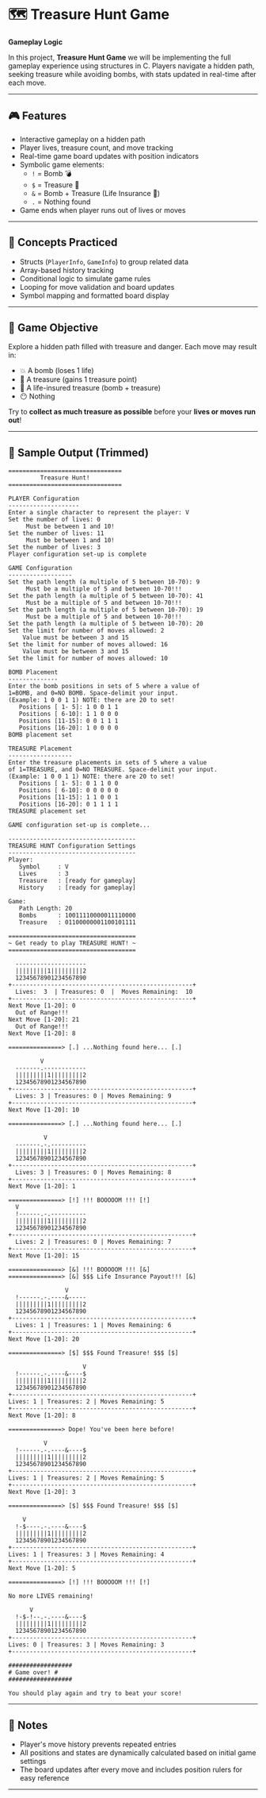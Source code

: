 # 🗺️ Treasure Hunt Game
**Gameplay Logic**

In this project, **Treasure Hunt Game** we will be implementing the full gameplay experience using structures in C. Players navigate a hidden path, seeking treasure while avoiding bombs, with stats updated in real-time after each move.

---

## 🎮 Features

- Interactive gameplay on a hidden path
- Player lives, treasure count, and move tracking
- Real-time game board updates with position indicators
- Symbolic game elements:
  - `!` = Bomb 💣
  - `$` = Treasure 💎
  - `&` = Bomb + Treasure (Life Insurance 💼)
  - `.` = Nothing found
- Game ends when player runs out of lives or moves
---

## 🧠 Concepts Practiced

- Structs (`PlayerInfo`, `GameInfo`) to group related data
- Array-based history tracking
- Conditional logic to simulate game rules
- Looping for move validation and board updates
- Symbol mapping and formatted board display

---

## 🎯 Game Objective

Explore a hidden path filled with treasure and danger. Each move may result in:

- 💥 A bomb (loses 1 life)
- 💎 A treasure (gains 1 treasure point)
- 💼 A life-insured treasure (bomb + treasure)
- 😶 Nothing

Try to **collect as much treasure as possible** before your **lives or moves run out**!

---

## 🧪 Sample Output (Trimmed)

```
================================ 
         Treasure Hunt! 
================================ 

PLAYER Configuration 
-------------------- 
Enter a single character to represent the player: V
Set the number of lives: 0 
     Must be between 1 and 10! 
Set the number of lives: 11 
     Must be between 1 and 10! 
Set the number of lives: 3 
Player configuration set-up is complete 

GAME Configuration 
------------------ 
Set the path length (a multiple of 5 between 10-70): 9
     Must be a multiple of 5 and between 10-70!!! 
Set the path length (a multiple of 5 between 10-70): 41 
     Must be a multiple of 5 and between 10-70!!! 
Set the path length (a multiple of 5 between 10-70): 19 
     Must be a multiple of 5 and between 10-70!!! 
Set the path length (a multiple of 5 between 10-70): 20 
Set the limit for number of moves allowed: 2 
    Value must be between 3 and 15 
Set the limit for number of moves allowed: 16 
    Value must be between 3 and 15 
Set the limit for number of moves allowed: 10 

BOMB Placement 
--------------
Enter the bomb positions in sets of 5 where a value of 
1=BOMB, and 0=NO BOMB. Space-delimit your input. 
(Example: 1 0 0 1 1) NOTE: there are 20 to set! 
   Positions [ 1- 5]: 1 0 0 1 1 
   Positions [ 6-10]: 1 1 0 0 0 
   Positions [11-15]: 0 0 1 1 1
   Positions [16-20]: 1 0 0 0 0 
BOMB placement set 

TREASURE Placement 
------------------ 
Enter the treasure placements in sets of 5 where a value 
of 1=TREASURE, and 0=NO TREASURE. Space-delimit your input. 
(Example: 1 0 0 1 1) NOTE: there are 20 to set! 
   Positions [ 1- 5]: 0 1 1 0 0 
   Positions [ 6-10]: 0 0 0 0 0 
   Positions [11-15]: 1 1 0 0 1 
   Positions [16-20]: 0 1 1 1 1 
TREASURE placement set 

GAME configuration set-up is complete... 

------------------------------------ 
TREASURE HUNT Configuration Settings 
------------------------------------ 
Player: 
   Symbol     : V 
   Lives      : 3 
   Treasure   : [ready for gameplay] 
   History    : [ready for gameplay] 

Game: 
   Path Length: 20 
   Bombs      : 10011110000011110000 
   Treasure   : 01100000001100101111 

==================================== 
~ Get ready to play TREASURE HUNT! ~ 
==================================== 

  -------------------- 
  |||||||||1|||||||||2 
  12345678901234567890 
+---------------------------------------------------+ 
  Lives:  3  | Treasures: 0  |  Moves Remaining:  10 
+---------------------------------------------------+ 
Next Move [1-20]: 0 
  Out of Range!!! 
Next Move [1-20]: 21 
  Out of Range!!! 
Next Move [1-20]: 8 

===============> [.] ...Nothing found here... [.]
         
         V 
  -------.------------ 
  |||||||||1|||||||||2 
  12345678901234567890 
+---------------------------------------------------+ 
  Lives: 3 | Treasures: 0 | Moves Remaining: 9 
+---------------------------------------------------+ 
Next Move [1-20]: 10 

===============> [.] ...Nothing found here... [.] 

          V
  -------.-.---------- 
  |||||||||1|||||||||2 
  12345678901234567890 
+---------------------------------------------------+ 
  Lives: 3 | Treasures: 0 | Moves Remaining: 8 
+---------------------------------------------------+ 
Next Move [1-20]: 1 

===============> [!] !!! BOOOOOM !!! [!] 
  V 
  !------.-.----------
  |||||||||1|||||||||2
  12345678901234567890 
+---------------------------------------------------+ 
  Lives: 2 | Treasures: 0 | Moves Remaining: 7 
+---------------------------------------------------+ 
Next Move [1-20]: 15 

===============> [&] !!! BOOOOOM !!! [&] 
===============> [&] $$$ Life Insurance Payout!!! [&] 

                V
  !------.-.----&----- 
  |||||||||1|||||||||2
  12345678901234567890 
+---------------------------------------------------+ 
  Lives: 1 | Treasures: 1 | Moves Remaining: 6 
+---------------------------------------------------+ 
Next Move [1-20]: 20 

===============> [$] $$$ Found Treasure! $$$ [$] 

                     V
  !------.-.----&----$ 
  |||||||||1|||||||||2
  12345678901234567890 
+---------------------------------------------------+ 
Lives: 1 | Treasures: 2 | Moves Remaining: 5 
+---------------------------------------------------+ 
Next Move [1-20]: 8

===============> Dope! You've been here before! 

          V 
  !------.-.----&----$ 
  |||||||||1|||||||||2 
  12345678901234567890 
+---------------------------------------------------+ 
Lives: 1 | Treasures: 2 | Moves Remaining: 5 
+---------------------------------------------------+ 
Next Move [1-20]: 3 

===============> [$] $$$ Found Treasure! $$$ [$] 

    V 
  !-$----.-.----&----$ 
  |||||||||1|||||||||2 
  12345678901234567890 
+---------------------------------------------------+ 
Lives: 1 | Treasures: 3 | Moves Remaining: 4 
+---------------------------------------------------+ 
Next Move [1-20]: 5 

===============> [!] !!! BOOOOOM !!! [!] 

No more LIVES remaining! 

      V 
  !-$-!--.-.----&----$ 
  |||||||||1|||||||||2 
  12345678901234567890 
+---------------------------------------------------+ 
Lives: 0 | Treasures: 3 | Moves Remaining: 3 
+---------------------------------------------------+ 

################## 
# Game over! # 
################## 

You should play again and try to beat your score!
```

---

## 📌 Notes

- Player's move history prevents repeated entries
- All positions and states are dynamically calculated based on initial game settings
- The board updates after every move and includes position rulers for easy reference

---
